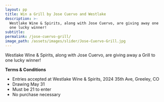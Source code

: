 ```yaml
---
layout: pp
title: Win a Grill by Jose Cuervo and Westlake
description: >-
  Westlake Wine & Spirits, along with Jose Cuervo, are giving away one grill to
  one lucky winner!
subtitle:
permalink: /jose-cuervo-grill/
image_path: /assets/images/slider/Jose-Cuervo-Grill.jpg
---
```


Westlake Wine & Spirits, along with Jose Cuervo, are giving away a Grill to one lucky winner!

**Terms & Conditions**

* Entries accepted at Westlake Wine & Spirits, 2024 35th Ave, Greeley, CO
* Drawing May 31
* Must be 21 to enter
* No purchase necessary